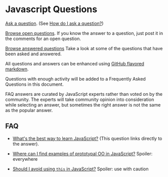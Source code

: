Javascript Questions
====================

[Ask a question](https://github.com/learn-javascript-courses/javascript-questions/issues/new). (See [How do I ask a question?](https://github.com/learn-javascript-courses/javascript-questions/issues/1))

[Browse open questions](https://github.com/learn-javascript-courses/javascript-questions/issues). If you know the answer to a question, just post it in the comments for an open question.

[Browse answered questions](https://github.com/learn-javascript-courses/javascript-questions/issues?q=is%3Aissue+is%3Aclosed) Take a look at some of the questions that have been asked and answered.

All questions and answers can be enhanced using [GitHub flavored markdown](https://help.github.com/articles/github-flavored-markdown).

Questions with enough activity will be added to a Frequently Asked Questions in this document.

FAQ answers are curated by JavaScript experts rather than voted on by the community. The experts will take community opinion into consideration while selecting an answer, but sometimes the right answer is not the same as the popular answer.

## FAQ

* [What's the best way to learn JavaScript?](https://medium.com/javascript-scene/learn-javascript-b631a4af11f2) (This question links directly to the answer).

* [Where can I find examples of prototypal OO in JavaScript?](https://github.com/learn-javascript-courses/javascript-questions/issues/2) Spoiler: everywhere

* [Should I avoid using `this` in JavaScript?](https://github.com/learn-javascript-courses/javascript-questions/issues/3) Spoiler: use with caution

